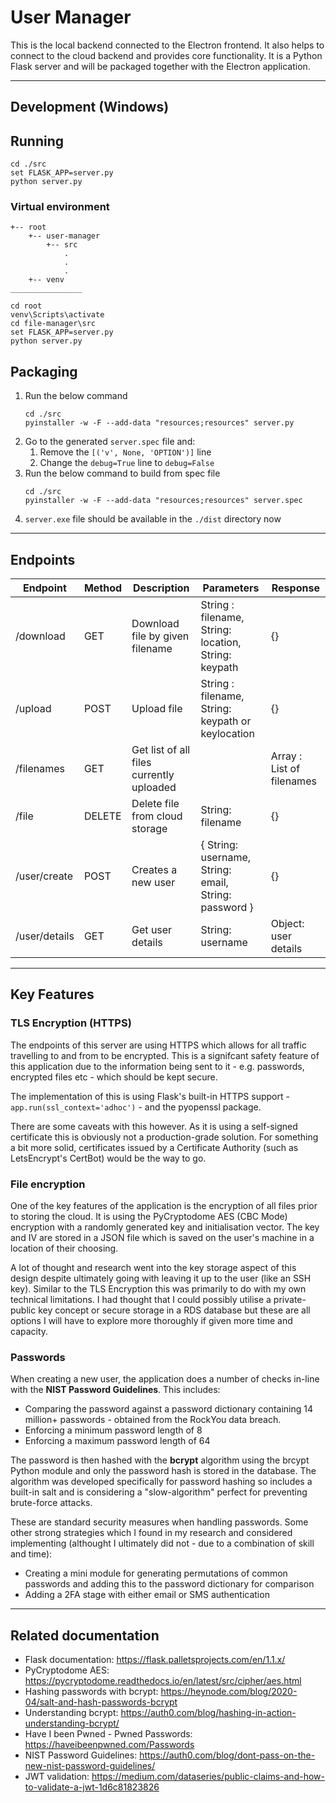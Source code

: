 # User Manager

This is the local backend connected to the Electron frontend. It also helps to connect to the cloud backend and provides core functionality. It is a Python Flask server and will be packaged together with the Electron application.

---

## Development (Windows)

## Running
```
cd ./src
set FLASK_APP=server.py
python server.py
```
### Virtual environment
```
+-- root
    +-- user-manager
        +-- src
            .
            .
            .
    +-- venv
________________

cd root
venv\Scripts\activate
cd file-manager\src
set FLASK_APP=server.py
python server.py

```

## Packaging
1. Run the below command
    ```
    cd ./src
    pyinstaller -w -F --add-data "resources;resources" server.py
    ```
2. Go to the generated `server.spec` file and:
    1. Remove the `[('v', None, 'OPTION')]` line
    2. Change the `debug=True` line to `debug=False`
3. Run the below command to build from spec file
    ```
    cd ./src
    pyinstaller -w -F --add-data "resources;resources" server.spec
    ```
4. `server.exe` file should be available in the `./dist` directory now
---

## Endpoints

| Endpoint | Method | Description | Parameters | Response
|-|-|-|-|-|
| /download | GET | Download file by given filename | String : filename, String: location, String: keypath | {} |
| /upload | POST | Upload file | String : filename, String: keypath or keylocation | {} |
| /filenames | GET | Get list of all files currently uploaded | | Array : List of filenames |
| /file | DELETE | Delete file from cloud storage | String: filename | {} |
| /user/create | POST | Creates a new user | { String: username, String: email, String: password } | {} |
| /user/details | GET | Get user details | String: username | Object: user details |

---

## Key Features

### TLS Encryption (HTTPS)
The endpoints of this server are using HTTPS which allows for all traffic travelling to and from to be encrypted. This is a signifcant safety feature of this application due to the information being sent to it - e.g. passwords, encrypted files etc - which should be kept secure.

The implementation of this is using Flask's built-in HTTPS support - `app.run(ssl_context='adhoc')` - and the pyopenssl package.

There are some caveats with this however. As it is using a self-signed certificate this is obviously not a production-grade solution. For something a bit more solid, certificates issued by a Certificate Authority (such as LetsEncrypt's CertBot) would be the way to go.

### File encryption
One of the key features of the application is the encryption of all files prior to storing the cloud. It is using the PyCryptodome AES (CBC Mode) encryption with a randomly generated key and initialisation vector. The key and IV are stored in a JSON file which is saved on the user's machine in a location of their choosing.

A lot of thought and research went into the key storage aspect of this design despite ultimately going with leaving it up to the user (like an SSH key). Similar to the TLS Encryption this was primarily to do with my own technical limitations. I had thought that I could possibly utilise a private-public key concept or secure storage in a RDS database but these are all options I will have to explore more thoroughly if given more time and capacity.

### Passwords
When creating a new user, the application does a number of checks in-line with the <strong>NIST Password Guidelines</strong>. This includes:
* Comparing the password against a password dictionary containing 14 million+ passwords - obtained from the RockYou data breach.
* Enforcing a minimum password length of 8
* Enforcing a maximum password length of 64

The password is then hashed with the <strong>bcrypt</strong> algorithm using the brcypt Python module and only the password hash is stored in the database. The algorithm was developed specifically for password hashing so includes a built-in salt and is considering a "slow-algorithm" perfect for preventing brute-force attacks.

These are standard security measures when handling passwords. Some other strong strategies which I found in my research and considered implementing (althought I ultimately did not - due to a combination of skill and time):
* Creating a mini module for generating permutations of common passwords and adding this to the password dictionary for comparison
* Adding a 2FA stage with either email or SMS authentication

---

## Related documentation
* Flask documentation: https://flask.palletsprojects.com/en/1.1.x/
* PyCryptodome AES: https://pycryptodome.readthedocs.io/en/latest/src/cipher/aes.html
* Hashing passwords with bcrypt: https://heynode.com/blog/2020-04/salt-and-hash-passwords-bcrypt
* Understanding bcrypt: https://auth0.com/blog/hashing-in-action-understanding-bcrypt/
* Have I been Pwned - Pwned Passwords: https://haveibeenpwned.com/Passwords
* NIST Password Guidelines: https://auth0.com/blog/dont-pass-on-the-new-nist-password-guidelines/
* JWT validation: https://medium.com/dataseries/public-claims-and-how-to-validate-a-jwt-1d6c81823826

